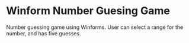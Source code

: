 # Winform Number Guesing Game

Number guessing game using Winforms. User can select a range for the number, and has five guesses.
